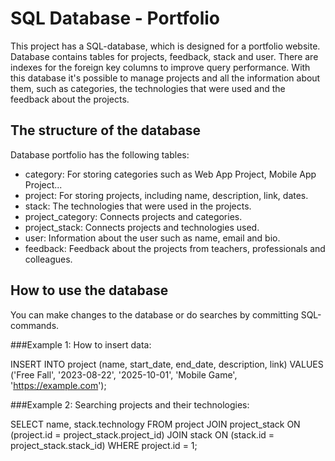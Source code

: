 # SQL Database - Portfolio

This project has a SQL-database, which is designed for a portfolio website. 
Database contains tables for projects, feedback, stack and user. There are indexes for the foreign key columns to improve query performance. 
With this database it's possible to manage projects and all the information about them, 
such as categories, the technologies that were used and the feedback about the projects.

## The structure of the database

Database portfolio has the following tables:
- category: For storing categories such as Web App Project, Mobile App Project...
- project: For storing projects, including name, description, link, dates.
- stack: The technologies that were used in the projects.
- project_category: Connects projects and categories.
- project_stack: Connects projects and technologies used.
- user: Information about the user such as name, email and bio.
- feedback: Feedback about the projects from teachers, professionals and colleagues.

## How to use the database

You can make changes to the database or do searches by committing SQL-commands.

###Example 1: How to insert data:

INSERT INTO project (name, start_date, end_date, description, link)
VALUES
('Free Fall', '2023-08-22', '2025-10-01', 'Mobile Game', 'https://example.com');

###Example 2: Searching projects and their technologies:

SELECT name, stack.technology 
FROM project
JOIN project_stack ON (project.id = project_stack.project_id)
JOIN stack ON (stack.id = project_stack.stack_id)
WHERE project.id = 1;

